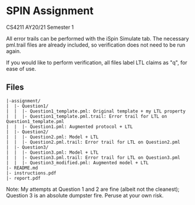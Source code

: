 # SPIN Assignment
CS4211 AY20/21 Semester 1

All error trails can be performed with the iSpin Simulate tab. The necessary pml.trail files are already included, so verification does not need to be run again.

If you would like to perform verification, all files label LTL claims  as "q", for ease of use.

## Files 

```
|-assignment/
|  |- Question1/
|  |  |- Question1_template.pml: Original template + my LTL property
|  |  |- Question1_template.pml.trail: Error trail for LTL on Question1_template.pml
|  |  |- Question1.pml: Augmented protocol + LTL
|  |- Question2/
|  |  |- Question2.pml: Model + LTL
|  |  |- Question2.pml.trail: Error trail for LTL on Question2.pml
|  |- Question3/
|  |  |- Question3.pml: Model + LTL
|  |  |- Question3.pml.trail: Error trail for LTL on Question3.pml
|  |  |- Question3_modified.pml: Augmented model + LTL
|- README.md
|- instructions.pdf
|- report.pdf

```

Note: My attempts at Question 1 and 2 are fine (albeit not the cleanest); Question 3 is an absolute dumpster fire. Peruse at your own risk.
